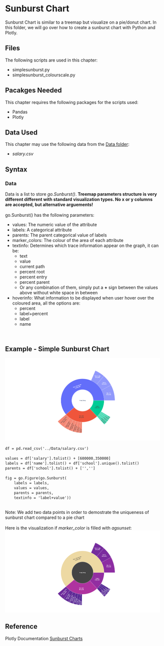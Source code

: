 # Sunburst Chart
Sunburst Chart is similar to a treemap but visualize on a pie/donut chart. In this folder, we will go over how to create a sunburst chart with Python and Plotly.

## Files
The following scripts are used in this chapter:
<ul>
	<li>simplesunburst.py</li>
	<li>simplesunburst_colourscale.py</li>
</ul>

## Pacakges Needed
This chapter requires the following packages for the scripts used:
<ul>
	<li>Pandas</li>
	<li>Plotly</li>
</ul>

## Data Used
This chapter may use the following data from the [Data folder](../Data):
<ul>
	<li><i>salary.csv</i></li>
</ul>

## Syntax
### Data
Data is a list to store <i>go.Sunburst()</i>. <b>Treemap parameters structure is very different different with standard visualization types. No x or y columns are accepted, but alternative arguements!</b>
<br><br>
go.Sunburst() has the following parameters:
<ul>
	<li>values: The numeric value of the attribute</li>
	<li>labels: A categorical attribute</li>
	<li>parents: The parent categorical value of labels</li>
	<li>marker_colors: The colour of the area of each attribute</li>
	<li>textinfo: Determines which trace information appear on the graph, it can be:
		<ul>
			<li>text</li>
			<li>value</li>
			<li>current path</li>
			<li>percent root</li>
			<li>percent entry</li>
			<li>percent parent</li>
			<li>Or any combination of them, simply put a <b>+</b> sign between the values above without white space in between</li>
		</ul>
	</li>
	<li>hoverinfo: What information to be displayed when user hover over the coloured area, all the options are:
		<ul>
			<li>percent</li>
			<li>label+percent</li>
			<li>label</li>
			<li>name</li>
		</ul></li>
</ul>
<br>

## Example - Simple Sunburst Chart
<img src=simple_sunburst.png>

```
df = pd.read_csv('../Data/salary.csv')

values = df['salary'].tolist() + [600000,350000]
labels = df['name'].tolist() + df['school'].unique().tolist()
parents = df['school'].tolist() + ['','']

fig = go.Figure(go.Sunburst(
    labels = labels,
    values = values,
    parents = parents,
    textinfo = 'label+value'))

```

<br>
Note: We add two data points in order to demostrate the uniqueness of sunburst chart compared to a pie chart
<br><br>
Here is the visualization if <i>marker_color</i> is filled with <i>agsunset</i>:
<img src=simple_sunburst_agsunset.png>

## Reference
Plotly Documentation <a href="https://plotly.com/python/sunburst-charts/">Sunburst Charts</a>
